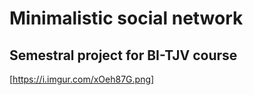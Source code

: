 # Minimalistic social network
## Semestral project for BI-TJV course

[https://i.imgur.com/xOeh87G.png]